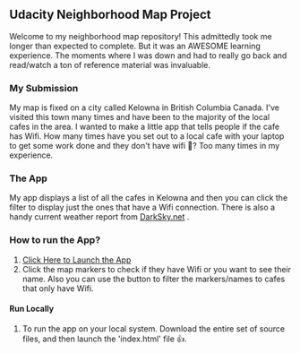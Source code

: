 ## Udacity Neighborhood Map Project
Welcome to my neighborhood map repository! This admittedly took me longer than expected to complete. But it was an AWESOME learning experience. The moments where I was down and had to really go back and read/watch a ton of reference material was invaluable.

### My Submission
My map is fixed on a city called Kelowna in British Columbia Canada. I've visited this town many times and have been to the majority of the local cafes in the area. I wanted to make a little app that tells people if the cafe has Wifi. How many times have you set out to a local cafe with your laptop to get some work done and they don't have wifi 🙁? Too many times in my experience.

### The App
My app displays a list of all the cafes in Kelowna and then you can click the filter to display just the ones that have a Wifi connection. There is also a handy current weather report from [DarkSky.net](https://darksky.net/dev) .

### How to run the App?
1. [Click Here to Launch the App](https://infiniteerrors.github.io/UdacityMapProject/)
2. Click the map markers to check if they have Wifi or you want to see their name. Also you can use the button to filter the markers/names to cafes that only have Wifi.

#### Run Locally
1. To run the app on your local system. Download the entire set of source files, and then launch the 'index.html' file 👍.
